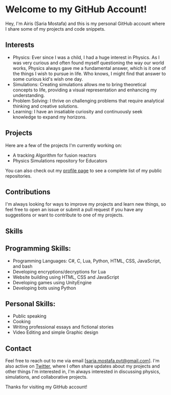 # Welcome to my GitHub Account!

Hey, I'm Airis (Saria Mostafa) and this is my personal GitHub account where I share some of my projects and code snippets.

## Interests

- Physics: Ever since I was a child, I had a huge interest in Physics. As I was very curious and often found myself questioning the way our world works, Physics always gave me a fundamental answer, which is it one of the things I wish to pursue in life. Who knows, I might find that answer to some curious kid's wish one day.
- Simulations: Creating simulations allows me to bring theoretical concepts to life, providing a visual representation and enhancing my understanding.
- Problem Solving: I thrive on challenging problems that require analytical thinking and creative solutions.
- Learning: I have an insatiable curiosity and continuously seek knowledge to expand my horizons.

## Projects

Here are a few of the projects I'm currently working on:

- A tracking Algorithm for fusion reactors
- Physics Simulations repository for Educators


You can also check out my [profile page](https://github.com/OnlyMeST) to see a complete list of my public repositories.

## Contributions

I'm always looking for ways to improve my projects and learn new things, so feel free to open an issue or submit a pull request if you have any suggestions or want to contribute to one of my projects.

## Skills

## Programming Skills:
- Programming Languages: C#, C, Lua, Python, HTML, CSS, JavaScript, and bash
- Developing encryptions/decryptions for Lua
- Website building using HTML, CSS and JavaScript
- Developing games using UnityEngine
- Developing bots using Python
  
## Personal Skills:
- Public speaking
- Cooking
- Writing professional essays and fictional stories 
- Video Editing and simple Graphic design

## Contact

Feel free to reach out to me via email [saria.mostafa.pvt@gmail.com]. I'm also active on [Twitter](https://twitter.com/OnlyMeST2), where I often share updates about my projects and other things I'm interested in, I'm always interested in discussing physics, simulations, and collaborative projects.

Thanks for visiting my GitHub account!

